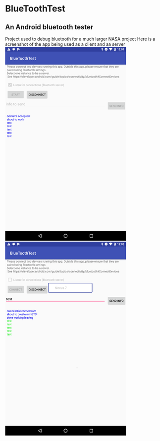 # BlueToothTest
## An Android bluetooth tester

Project used to debug bluetooth for a much larger NASA project
Here is a screenshot of the app being used as a client and aa server
![My image](https://github.com/kperkins411/BlueToothTest/blob/master/artwork/22.png)
![My image](https://github.com/kperkins411/BlueToothTest/blob/master/artwork/33.png)
